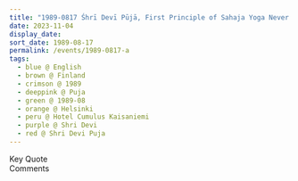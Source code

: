 ```yaml
---
title: "1989-0817 Śhrī Devī Pūjā, First Principle of Sahaja Yoga Never get disappointed and Never Get Frustrated, Hotel Cumulus Kaisaniemi, Helsinki, Finland"
date: 2023-11-04
display_date: 
sort_date: 1989-08-17
permalink: /events/1989-0817-a
tags:
  - blue @ English
  - brown @ Finland
  - crimson @ 1989
  - deeppink @ Puja
  - green @ 1989-08
  - orange @ Helsinki
  - peru @ Hotel Cumulus Kaisaniemi
  - purple @ Shri Devi
  - red @ Shri Devi Puja
---
```


<wave-list>
  <list-title color="green" width="75">Key Quote</list-title>
  <list-item color="BlanchedAlmond"  width="200"></list-item>
  <list-item color="Lavender"></list-item>
  <list-item color="BlanchedAlmond"></list-item>
</wave-list>

<br>

<wave-list>
  <list-title color="green" width="75">Comments</list-title>
  <list-item color="BlanchedAlmond"  width="200"></list-item>
  <list-item color="Lavender"></list-item>
  <list-item color="BlanchedAlmond"></list-item>
</wave-list>
